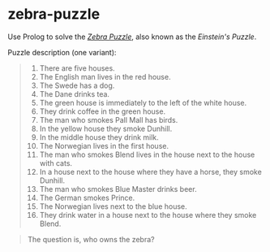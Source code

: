 # zebra-puzzle
Use Prolog to solve the [*Zebra Puzzle*](https://en.wikipedia.org/wiki/Zebra_Puzzle), also known as the *Einstein's Puzzle*.

Puzzle description (one variant): 
>1. There are five houses.
>2. The English man lives in the red house.
>3. The Swede has a dog.
>4. The Dane drinks tea.
>5. The green house is immediately to the left of the white house.
>6. They drink coffee in the green house.
>7. The man who smokes Pall Mall has birds.
>8. In the yellow house they smoke Dunhill.
>9. In the middle house they drink milk.
>10. The Norwegian lives in the first house.
>11. The man who smokes Blend lives in the house next to the house with cats.
>12. In a house next to the house where they have a horse, they smoke Dunhill.
>13. The man who smokes Blue Master drinks beer.
>14. The German smokes Prince.
>15. The Norwegian lives next to the blue house.
>16. They drink water in a house next to the house where they smoke Blend.

>The question is, who owns the zebra?
